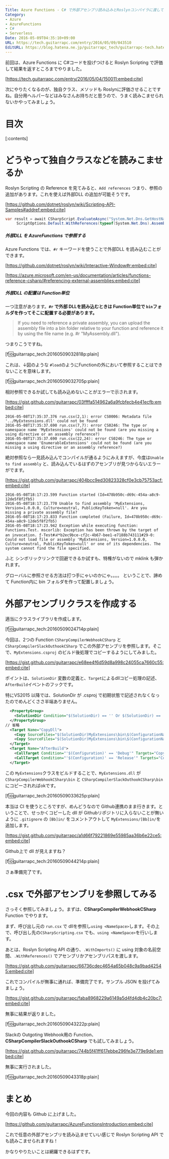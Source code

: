 ```yaml
---
Title: Azure Functions - C# で外部アセンブリ読み込みとRoslynコンパイラに渡してみる
Category:
- Azure
- AzureFunctions
- C#
- Serverless
Date: 2016-05-09T04:35:10+09:00
URL: https://tech.guitarrapc.com/entry/2016/05/09/043510
EditURL: https://blog.hatena.ne.jp/guitarrapc_tech/guitarrapc-tech.hatenablog.com/atom/entry/6653812171394906440
---
```


前回は、Azure Functions に C#コードを投げつけると Roslyn Scripting で評価して結果を返すところまでやりました。

[https://tech.guitarrapc.com/entry/2016/05/04/150011:embed:cite]


次にやりたくなるのが、独自クラス、メソッドも Roslynに評価させることですね。自分用ヘルパーなどはみなさんお持ちだと思うので、うまく読みこませられないかやってみましょう。


# 目次

[:contents]

# どうやって独自クラスなどを読みこませるか

Roslyn Scripting の Reference を見てみると、```Add references``` つまり、参照の追加があります。これを使えば外部DLL の追加が可能そうです。

[https://github.com/dotnet/roslyn/wiki/Scripting-API-Samples#addref:embed:cite]

```cs
var result = await CSharpScript.EvaluateAsync("System.Net.Dns.GetHostName()", 
     ScriptOptions.Default.WithReferences(typeof(System.Net.Dns).Assembly));
```

##### 外部DLL を AzureFunctions で参照する

Azure Functions では、```#r``` キーワードを使うことで外部DLL を読み込むことができます。

[https://github.com/dotnet/roslyn/wiki/Interactive-Window#r:embed:cite]

[https://azure.microsoft.com/en-us/documentation/articles/functions-reference-csharp/#referencing-external-assemblies:embed:cite]

##### 外部DLL の配置は Function単位

一つ注意があります。**```#r``` で外部 DLLを読み込むときは Function単位で ```bin```フォルダを作ってそこに配置する必要があります。**

> If you need to reference a private assembly, you can upload the assembly file into a bin folder relative to your function and reference it by using the file name (e.g. #r "MyAssembly.dll").

つまりこうですね。

[f:id:guitarrapc_tech:20160509032818p:plain]

これは、↓図のような ```#load```のようにFunctionの外において参照することはできないことを意味します。

[f:id:guitarrapc_tech:20160509032705p:plain]

相対参照できるか試しても読み込めないことがエラーで示されます。

[https://gist.github.com/guitarrapc/03ffffa514962a6a9fcbfecb4e41ecfb:embed:cite]

```
2016-05-08T17:35:37.376 run.csx(2,1): error CS0006: Metadata file '../MyExtesnsions.dll' could not be found
2016-05-08T17:35:37.690 run.csx(7,7): error CS0246: The type or namespace name 'MyExtesnsions' could not be found (are you missing a using directive or an assembly reference?)
2016-05-08T17:35:37.690 run.csx(22,24): error CS0246: The type or namespace name 'EnumerableExtensions' could not be found (are you missing a using directive or an assembly reference?)
```

絶対参照なら一見読み込んでコンパイルが通るようにみえますが、今度は```Unable to find assembly``` と、読み込んでいるはずのアセンブリが見つからないエラーがでます。

[https://gist.github.com/guitarrapc/404bcc9ed30823328cf0e3cb75753acf:embed:cite]

```
2016-05-08T18:17:23.599 Function started (Id=478b950c-d69c-454a-a8c9-12de5f8f2fb5)
2016-05-08T18:17:23.770 Unable to find assembly 'MyExtensions, Version=1.0.0.0, Culture=neutral, PublicKeyToken=null'. Are you missing a private assembly file?
2016-05-08T18:17:23.833 Function completed (Failure, Id=478b950c-d69c-454a-a8c9-12de5f8f2fb5)
2016-05-08T18:17:23.942 Exception while executing function: Functions.Test. mscorlib: Exception has been thrown by the target of an invocation. ƒ-Test#ℛ*b2ec9bce-cf2c-4b67-bee1-e7188b743111#29-0: Could not load file or assembly 'MyExtensions, Version=1.0.0.0, Culture=neutral, PublicKeyToken=null' or one of its dependencies. The system cannot find the file specified.
```
ふと シンボリックリンクで回避できるか試すも、特権がないので mklink も弾かれます。

グローバルに参照させる方法は打つ手にゃいのかにゃ。。。。 ということで、諦めて Function内に bin フォルダを作って配置しましょう。

# 外部アセンブリクラスを作成する

適当にクラスライブラリを作成します。

[f:id:guitarrapc_tech:20160509024714p:plain]

今回は、2つの Function ```CSharpCompilerWebhookCSharp``` と ```CSharpCompilerSlackOuthookCSharp``` でこの外部アセンブリを参照します。そこで、```MyExtensions.csproj``` のビルド後処理でコピーするようにしてみました。

[https://gist.github.com/guitarrapc/e68ee4f6d59d8a998c24055ca7660c55:embed:cite]

ポイントは、```SolutionDir``` 変数の定義と、```Target```によるdllコピー処理の記述、```AfterBuild```イベントのフックです。

特にVS2015 以降では、SolutionDir が .csproj で初期状態で記述されなくなったのでめんどくささ半端ありません。

```xml
  <PropertyGroup>
    <SolutionDir Condition="$(SolutionDir) == '' Or $(SolutionDir) == '*Undefined*'">..\</SolutionDir>
  </PropertyGroup>
// 省略
  <Target Name="CopyDll">
    <Copy SourceFiles="$(SolutionDir)MyExtensions\bin\$(ConfigurationName)\MyExtensions.dll" DestinationFolder="$(SolutionDir)CSharpCompilerSlackOuthookCSharp\bin" ContinueOnError="true" />
    <Copy SourceFiles="$(SolutionDir)MyExtensions\bin\$(ConfigurationName)\MyExtensions.dll" DestinationFolder="$(SolutionDir)CSharpCompilerWebhookCSharp\bin" ContinueOnError="true" />
  </Target>
  <Target Name="AfterBuild">
    <CallTarget Condition="'$(Configuration)' == 'Debug'" Targets="CopyDll" />
    <CallTarget Condition="'$(Configuration)' == 'Release'" Targets="CopyDll" />
  </Target>
```

この ```MyExtensions```クラスをビルドすることで、```MyExtensions.dll``` が ```CSharpCompilerWebhookCSharp\bin``` と ```CSharpCompilerSlackOuthookCSharp\bin``` にコピーされればokです。

[f:id:guitarrapc_tech:20160509033625p:plain]

本当は CI を使うところですが、めんどうなので Github連携のまま行きます。ということで、せっかくコピーした dll が Githubリポジトリに入らないことが無いように ```.gitignore``` の ```[Bb]in/``` をコメントアウトして ```MyExtensions/[Bb]in/```を追加します。

[https://gist.github.com/guitarrapc/a1d66f79221869e55985aa36b6e22ce5:embed:cite]

Github上で dll が見えますね？

[f:id:guitarrapc_tech:20160509044214p:plain]

さぁ準備完了です。

# .csx で外部アセンブリを参照してみる

さっそく参照してみましょう。まずは、**CSharpCompilerWebhookCSharp** Function でやります。

まず、呼び出し元の ```run.csx``` で dllを参照し```using <NameSpace>```します。その上で、呼び出し先の```CSharpScripting.csx``` でも、```using <NameSpace>```を行いします。

あとは、Roslyn Scripting API の通り、```.WithImports()``` に using 対象の名前空間、```.WithReferences()``` でアセンブリかアセンブリパスを渡します。

[https://gist.github.com/guitarrapc/66736cdec4654a65b048c9a9bad42545:embed:cite]

これでコンパイルが無事に通れば、準備完了です。サンプル JSON を投げてみましょう。

[https://gist.github.com/guitarrapc/faba8968229a6149a5d4fd4db4c20bc7:embed:cite]

無事に結果が返りました。

[f:id:guitarrapc_tech:20160509043222p:plain]

Slackの Outgoting Webhook用の Function、**CSharpCompilerSlackOuthookCSharp** でも試してみましょう。

[https://gist.github.com/guitarrapc/744b5f41ff617ebbe296fe3e779e9de1:embed:cite]

無事に実行されました。

[f:id:guitarrapc_tech:20160509043318p:plain]

# まとめ

今回の内容も Github に上げました。

[https://github.com/guitarrapc/AzureFunctionsIntroduction:embed:cite]

これで任意の外部アセンブリを読み込ませていい感じで Roslyn Scripting API でも読みこませられますね！

かなりやりたいことは網羅できるはずです。

